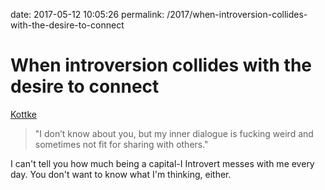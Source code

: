 date: 2017-05-12 10:05:26
permalink: /2017/when-introversion-collides-with-the-desire-to-connect

# When introversion collides with the desire to connect

[Kottke][1]

> "I don’t know about you, but my inner dialogue is fucking weird and sometimes not fit for sharing with others."

I can't tell you how much being a capital-I Introvert messes with me every day. You don't want to know what I'm thinking, either.

 [1]: http://kottke.org/17/05/when-introversion-collides-with-the-desire-to-connect
